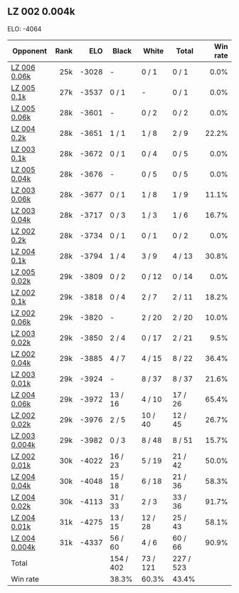 ## LZ 002 0.004k ##

ELO: -4064

Opponent | Rank | ELO | Black | White | Total | Win rate
---------|-----:|----:|-------|-------|-------|-------:
[LZ 006 0.06k](LZ%20006%200.06k.md) | 25k | -3028 | - | 0 / 1 | 0 / 1 | 0.0%
[LZ 005 0.1k](LZ%20005%200.1k.md) | 27k | -3537 | 0 / 1 | - | 0 / 1 | 0.0%
[LZ 005 0.06k](LZ%20005%200.06k.md) | 28k | -3601 | - | 0 / 2 | 0 / 2 | 0.0%
[LZ 004 0.2k](LZ%20004%200.2k.md) | 28k | -3651 | 1 / 1 | 1 / 8 | 2 / 9 | 22.2%
[LZ 003 0.1k](LZ%20003%200.1k.md) | 28k | -3672 | 0 / 1 | 0 / 4 | 0 / 5 | 0.0%
[LZ 005 0.04k](LZ%20005%200.04k.md) | 28k | -3676 | - | 0 / 5 | 0 / 5 | 0.0%
[LZ 003 0.06k](LZ%20003%200.06k.md) | 28k | -3677 | 0 / 1 | 1 / 8 | 1 / 9 | 11.1%
[LZ 003 0.04k](LZ%20003%200.04k.md) | 28k | -3717 | 0 / 3 | 1 / 3 | 1 / 6 | 16.7%
[LZ 002 0.2k](LZ%20002%200.2k.md) | 28k | -3734 | 0 / 1 | 0 / 1 | 0 / 2 | 0.0%
[LZ 004 0.1k](LZ%20004%200.1k.md) | 28k | -3794 | 1 / 4 | 3 / 9 | 4 / 13 | 30.8%
[LZ 005 0.02k](LZ%20005%200.02k.md) | 29k | -3809 | 0 / 2 | 0 / 12 | 0 / 14 | 0.0%
[LZ 002 0.1k](LZ%20002%200.1k.md) | 29k | -3818 | 0 / 4 | 2 / 7 | 2 / 11 | 18.2%
[LZ 002 0.06k](LZ%20002%200.06k.md) | 29k | -3820 | - | 2 / 20 | 2 / 20 | 10.0%
[LZ 003 0.02k](LZ%20003%200.02k.md) | 29k | -3850 | 2 / 4 | 0 / 17 | 2 / 21 | 9.5%
[LZ 002 0.04k](LZ%20002%200.04k.md) | 29k | -3885 | 4 / 7 | 4 / 15 | 8 / 22 | 36.4%
[LZ 003 0.01k](LZ%20003%200.01k.md) | 29k | -3924 | - | 8 / 37 | 8 / 37 | 21.6%
[LZ 004 0.06k](LZ%20004%200.06k.md) | 29k | -3972 | 13 / 16 | 4 / 10 | 17 / 26 | 65.4%
[LZ 002 0.02k](LZ%20002%200.02k.md) | 29k | -3976 | 2 / 5 | 10 / 40 | 12 / 45 | 26.7%
[LZ 003 0.004k](LZ%20003%200.004k.md) | 29k | -3982 | 0 / 3 | 8 / 48 | 8 / 51 | 15.7%
[LZ 002 0.01k](LZ%20002%200.01k.md) | 30k | -4022 | 16 / 23 | 5 / 19 | 21 / 42 | 50.0%
[LZ 004 0.04k](LZ%20004%200.04k.md) | 30k | -4048 | 15 / 18 | 6 / 18 | 21 / 36 | 58.3%
[LZ 004 0.02k](LZ%20004%200.02k.md) | 30k | -4113 | 31 / 33 | 2 / 3 | 33 / 36 | 91.7%
[LZ 004 0.01k](LZ%20004%200.01k.md) | 31k | -4275 | 13 / 15 | 12 / 28 | 25 / 43 | 58.1%
[LZ 004 0.004k](LZ%20004%200.004k.md) | 31k | -4337 | 56 / 60 | 4 / 6 | 60 / 66 | 90.9%
Total | | | 154 / 402 | 73 / 121 | 227 / 523 | 
Win rate| | | 38.3% | 60.3% | 43.4% | 
